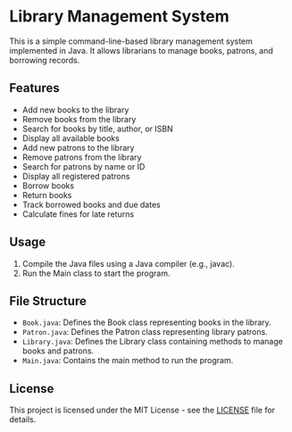 # Library Management System

This is a simple command-line-based library management system implemented in Java. It allows librarians to manage books, patrons, and borrowing records.

## Features

- Add new books to the library
- Remove books from the library
- Search for books by title, author, or ISBN
- Display all available books
- Add new patrons to the library
- Remove patrons from the library
- Search for patrons by name or ID
- Display all registered patrons
- Borrow books
- Return books
- Track borrowed books and due dates
- Calculate fines for late returns

## Usage

1. Compile the Java files using a Java compiler (e.g., javac).
2. Run the Main class to start the program.

## File Structure

- `Book.java`: Defines the Book class representing books in the library.
- `Patron.java`: Defines the Patron class representing library patrons.
- `Library.java`: Defines the Library class containing methods to manage books and patrons.
- `Main.java`: Contains the main method to run the program.

## License

This project is licensed under the MIT License - see the [LICENSE](LICENSE) file for details.
